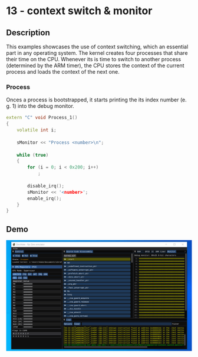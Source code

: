 # 13 - context switch & monitor

## Description

This examples showcases the use of context switching, which an essential part in any operating system. The kernel creates four processes that share their time on the CPU. Whenever its is time to switch to another process (determined by the ARM timer), the CPU stores the context of the current process and loads the context of the next one.

### Process

Onces a process is bootstrapped, it starts printing the its index number (e. g. 1) into the debug monitor.

```c++
extern "C" void Process_1()
{
    volatile int i;

    sMonitor << "Process <number>\n";

    while (true)
    {
        for (i = 0; i < 0x200; i++)
            ;

        disable_irq();
        sMonitor << '<number>';
        enable_irq();
    }
}
```

## Demo

<img src="../../misc/screenshots/gifs/examples/13-context_switch_monitor.gif">